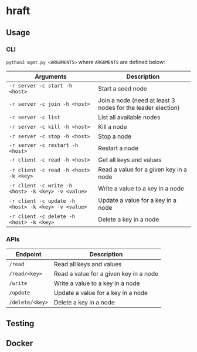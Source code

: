 # hraft

## Usage

### CLI

`python3 mgmt.py <ARGUMENTS>` where `ARGUMENTS` are defined below:

Arguments | Description
-- | --
`-r server -c start -h <host>` | Start a seed node
`-r server -c join -h <host>` | Join a node (need at least 3 nodes for the leader election) 
`-r server -c list` | List all available nodes
`-r server -c kill -h <host>` | Kill a node 
`-r server -c stop -h <host>` | Stop a node 
`-r server -c restart -h <host>` | Restart a node 
`-r client -c read -h <host>` | Get all keys and values
`-r client -c read -h <host> -k <key>` | Read a value for a given key in a node
`-r client -c write -h <host> -k <key> -v <value>` | Write a value to a key in a node
`-r client -c update -h <host> -k <key> -v <value>` | Update a value for a key in a node
`-r client -c delete -h <host> -k <key>` | Delete a key in a node


### APIs

Endpoint | Description
-- | --
`/read` | Read all keys and values
`/read/<key>` | Read a value for a given key in a node
`/write` | Write a value to a key in a node
`/update` | Update a value for a key in a node
`/delete/<key>` | Delete a key in a node


## Testing


## Docker

